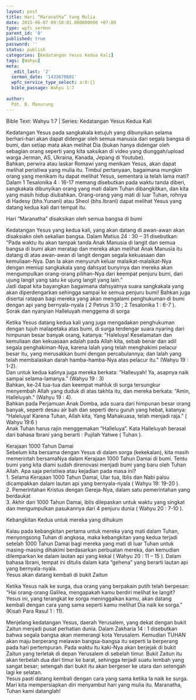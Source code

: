 ```yaml
---
layout: post
title: Hari “Maranatha” Yang Mulia
date: 2015-06-07 09:50:01.000000000 +07:00
type: wpfc_sermon
parent_id: '0'
published: true
password: ''
status: publish
categories: [Kedatangan Yesus Kedua Kali]
tags: [Wahyu]
meta:
  _edit_last: '2'
  sermon_date: '1433670601'
  wpfc_service_type_select: a:0:{}
  bible_passage: Wahyu 1:7
  
author:
  Pdt. B. Manurung
---
```

<p>Bible Text: Wahyu 1:7 | Series: Kedatangan Yesus Kedua Kali</p>
<p>Kedatangan Yesus pada sangkakala ketujuh yang dibunyikan selama berhari-hari akan dapat didengar oleh semua manusia dari segala bangsa di bumi, dan setiap mata akan melihat Dia (bukan hanya didengar oleh sebagian orang seperti yang kita saksikan di video yang diunggah/upload warga Jerman, AS, Ukraina, Kanada, Jepang di Youtube).<br />
Bahkan, perwira atau laskar Romawi yang menikam Yesus, akan dapat melihat peristiwa yang mulia itu. Timbul pertanyaan, bagaimana mungkin orang yang menikam itu dapat melihat Yesus, sementara ia telah lama mati?<br />
Dalam 1 Tesalonika 4 : 16-17 memang disebutkan pada waktu tanda diberi, sangkakala dibunyikan orang yang mati dalam Tuhan dibangkitkan, dan kita yang masih hidup diubahkan.  Orang-orang yang mati di luar Tuhan, rohnya di Hadesy (bhs.Yunani) atau Sheol (bhs.Ibrani) dapat melihat Yesus yang datang kedua kali dari tempat itu.</p>
<p>Hari “Maranatha” disaksikan oleh semua bangsa di bumi</p>
<p>Kedatangan Yesus yang kedua kali, yang akan datang di awan-awan akan disaksiakn oleh sekalian bangsa. Dalam Matius 24 : 30 – 31 disebutkan: “Pada waktu itu akan tampak tanda Anak Manusia di langit dan semua bangsa di bumi akan meratap dan mereka akan melihat Anak Manusia itu datang di atas awan-awan di langit dengan segala kekuasaan dan kemuliaan-Nya. Dan Ia akan menyuruh keluar malaikat-malaikat-Nya dengan meniup sangkakala yang dahsyat bunyinya dan mereka akan mengumpulkan orang-orang pilihan-Nya dari keempat penjuru bumi, dari ujung langit yang satu ke ujung langit yang lain.”<br />
Jadi dapat kita bayangkan bagaimana dahsyatnya suara sangkakala yang akan diperdengarkan sehingga sampai ke semua penjuru bumi! Bahkan juga disertai ratapan bagi mereka yang akan mengalami penghukuman di bumi dengan api yang bernyala-nyala ( 2 Petrus 3:10 ;  2 Tesalonika 1 : 6-7 ).<br />
Sorak dan nyanyian Halleluyah menggema di sorga</p>
<p>Ketika Yesus datang kedua kali yang juga mengadakan penghukuman dengan tujuh malapetaka atas bumi, di surga terdengar suara nyaring dari<br />
himpunan besar banyak orang, katanya:  "Haleluya! Keselamatan dan kemuliaan dan kekuasaan adalah pada Allah kita, sebab benar dan adil segala penghakiman-Nya, karena Ialah yang telah menghakimi pelacur besar itu, yang merusakkan bumi dengan percabulannya; dan Ialah yang telah membalaskan darah hamba-hamba-Nya atas pelacur itu." (Wahyu 19 : 1-2).<br />
Dan untuk kedua kalinya juga mereka berkata: ”Halleuyah! Ya, asapnya naik sampai selama-lamanya.” (Wahyu 19 : 3)<br />
Bahkan, ke-24 tua-tua dan keempat mahluk di surga tersungkur menyembah Allah yang duduk di atas takhta itu, dan mereka berkata: “Amin, Halleluyah.” (Wahyu 19 : 4).<br />
Bahkan pada Perjamuan Anak Domba, ada suara dari himpunan besar orang banyak, seperti desau air bah dan seperti deru guruh yang hebat, katanya:  “Haleluya! Karena Tuhan, Allah kita, Yang Mahakuasa, telah menjadi raja.” ( Wahyu 19:6 )<br />
Anak Tuhan harus rajin menggemakan “Halleluya”. Kata Halleluyah berasal dari bahasa Ibrani yang berarti : Pujilah Yahwe ( Tuhan ).</p>
<p>Kerajaan 1000 Tahun Damai<br />
Sebelum kita bersama dengan Yesus di dalam sorga (kekekalan), kita masih memerintah bersamaNya dalam Kerajaan 1000 Tahun Damai di bumi. Tentu bumi yang kita diami sudah direnovasi menjadi bumi yang baru oleh Tuhan Allah. Apa saja peristiwa atau kejadian pada masa ini?<br />
1.	Selama Kerajaan 1000 Tahun Damai,    Ular tua, Iblis dan Nabi palsu dicampakkan dalam lautan api yang bernyala-nyala ( Wahyu 19: 19-20 ).<br />
2.	Pemerintahan Kristus dengan Gereja-Nya, dalam satu pemerintahan yang berdaukat<br />
3.	Akhir dari 1000 Tahun Damai, iblis dilepaskan untuk waktu yang singkat dan mengumpulkan pasukannya dari 4 penjuru dunia ( Wahyu 20 : 7-10 ). </p>
<p>Kebangkitan Kedua untuk mereka yang dihukum </p>
<p>Kalau pada kebangkitan pertama untuk mereka yang mati dalam Tuhan, menyongsong Tuhan di angkasa, maka kebangkitan yang kedua terjadi setelah 1000 Tahun Damai bagi mereka yang mati di luar Tuhan untuk masing-masing dihakimi berdasarkan perbuatan mereka, dan kemudian dilemparkan ke dalam lautan api yang kekal ( Wahyu 20 : 11 – 15 ). Dalam bahasa Ibrani, tempat ini ditulis dalam kata “gehena” yang berarti lautan api yang bernyala-nyala.<br />
Yesus akan datang kembali di bukit Zaitun </p>
<p>Ketika Yesus naik ke surga, dua orang yang berpakain putih telah berpesan: “Hai orang-orang Galilea, mengapakah kamu berdiri melihat ke langit? Yesus ini, yang terangkat ke sorga meninggalkan kamu, akan datang kembali dengan cara yang sama seperti kamu melihat Dia naik ke sorga.” (Kisah Para Rasul 1 : 11).</p>
<p>Menjelang kedatangan Yesus, daerah Yerusalem, yang dekat dengan bukit Zaitun menjadi pusat perhatian dunia. Dalam Zakharia 14 : 1 disebutkan bahwa segala bangsa akan memerangi kota Yerusalem. Kemudian TUHAN akan maju berperang melawan bangsa-bangsa itu seperti Ia berperang pada hari pertempuran. Pada waktu itu kaki-Nya akan berjejak di bukit Zaitun yang terletak di depan Yerusalem di sebelah timur. Bukit Zaitun itu akan terbelah dua dari timur ke barat, sehingga terjadi suatu lembah yang sangat besar; setengah dari bukit itu akan bergeser ke utara dan setengah lagi ke selatan.<br />
Yesus pasti datang kembali dengan cara yang sama ketika Ia naik ke surga. Mari kita mempersiapkan diri menyambut hari yang mulia itu. Maranatha, Tuhan kami datanglah!</p>
